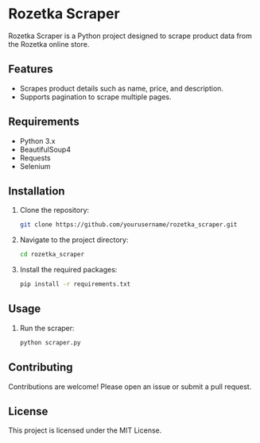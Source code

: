 # Rozetka Scraper

Rozetka Scraper is a Python project designed to scrape product data from the Rozetka online store.

## Features

- Scrapes product details such as name, price, and description.
- Supports pagination to scrape multiple pages.

## Requirements

- Python 3.x
- BeautifulSoup4
- Requests
- Selenium

## Installation

1. Clone the repository:

    ```bash
    git clone https://github.com/yourusername/rozetka_scraper.git
    ```

2. Navigate to the project directory:

    ```bash
    cd rozetka_scraper
    ```

3. Install the required packages:

    ```bash
    pip install -r requirements.txt
    ```

## Usage

1. Run the scraper:

    ```bash
    python scraper.py
    ```

## Contributing

Contributions are welcome! Please open an issue or submit a pull request.

## License

This project is licensed under the MIT License.

